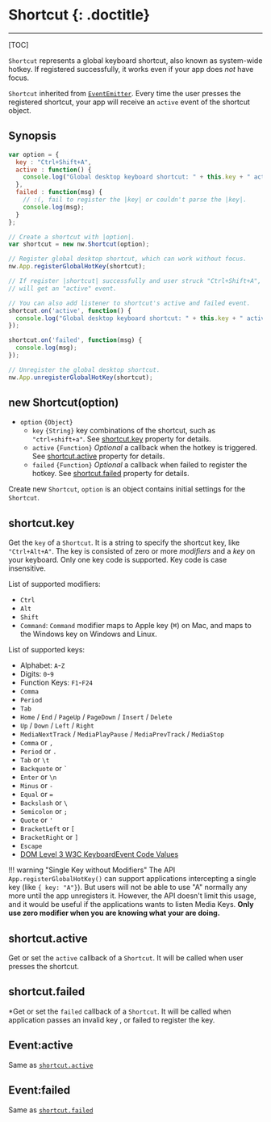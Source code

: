 # Shortcut {: .doctitle}

---

[TOC]

`Shortcut` represents a global keyboard shortcut, also known as system-wide hotkey. If registered successfully, it works even if your app does *not* have focus.

`Shortcut` inherited from [`EventEmitter`](https://nodejs.org/api/events.html#events_class_events_eventemitter). Every time the user presses the registered shortcut, your app will receive an `active` event of the shortcut object.

## Synopsis

```js
var option = {
  key : "Ctrl+Shift+A",
  active : function() {
    console.log("Global desktop keyboard shortcut: " + this.key + " active."); 
  },
  failed : function(msg) {
    // :(, fail to register the |key| or couldn't parse the |key|.
    console.log(msg);
  }
};

// Create a shortcut with |option|.
var shortcut = new nw.Shortcut(option);

// Register global desktop shortcut, which can work without focus.
nw.App.registerGlobalHotKey(shortcut);

// If register |shortcut| successfully and user struck "Ctrl+Shift+A", |shortcut|
// will get an "active" event.

// You can also add listener to shortcut's active and failed event.
shortcut.on('active', function() {
  console.log("Global desktop keyboard shortcut: " + this.key + " active."); 
});

shortcut.on('failed', function(msg) {
  console.log(msg);
});

// Unregister the global desktop shortcut.
nw.App.unregisterGlobalHotKey(shortcut);
```

## new Shortcut(option)

* `option` `{Object}`
    - `key` `{String}` key combinations of the shortcut, such as `"ctrl+shift+a"`. See [shortcut.key](#shortcutkey) property for details.
    - `active` `{Function}` _Optional_ a callback when the hotkey is triggered. See [shortcut.active](#shortcutactive) property for details.
    - `failed` `{Function}` _Optional_ a callback when failed to register the hotkey. See [shortcut.failed](#shortcutfailed) property for details.

Create new `Shortcut`, `option` is an object contains initial settings for the `Shortcut`.

## shortcut.key

Get the `key` of a `Shortcut`. It is a string to specify the shortcut key, like `"Ctrl+Alt+A"`. The key is consisted of zero or more _modifiers_ and a _key_ on your keyboard. Only one key code is supported. Key code is case insensitive.

List of supported modifiers:

* `Ctrl`
* `Alt`
* `Shift`
* `Command`: `Command` modifier maps to Apple key (<kbd>&#8984;</kbd>) on Mac, and maps to the Windows key on Windows and Linux.

List of supported keys:

* Alphabet: `A`-`Z`
* Digits: `0`-`9`
* Function Keys: `F1`-`F24`
* `Comma`
* `Period`
* `Tab`
* `Home` / `End` / `PageUp` / `PageDown` / `Insert` / `Delete`
* `Up` / `Down` / `Left` / `Right`
* `MediaNextTrack` / `MediaPlayPause` / `MediaPrevTrack` / `MediaStop`
* `Comma` or `,`
* `Period` or `.`
* `Tab` or `\t`
* `Backquote` or `` ` ``
* `Enter` or `\n`
* `Minus` or `-`
* `Equal` or `=`
* `Backslash` or `\`
* `Semicolon` or `;`
* `Quote` or `'`
* `BracketLeft` or `[`
* `BracketRight` or `]`
* `Escape`
* [DOM Level 3 W3C KeyboardEvent Code Values](http://www.w3.org/TR/DOM-Level-3-Events-code/)

!!! warning "Single Key without Modifiers"
    The API `App.registerGlobalHotKey()` can support applications intercepting a single key (like `{ key: "A"}`). But users will not be able to use "A" normally any more until the app unregisters it. However, the API doesn't limit this usage, and it would be useful if the applications wants to listen Media Keys.
    **Only use zero modifier when you are knowing what your are doing.**

## shortcut.active

Get or set the `active` callback of a `Shortcut`. It will be called when user presses the shortcut.

## shortcut.failed

*Get or set the `failed` callback of a `Shortcut`. It will be called when application passes an invalid key , or failed to register the key.

## Event:active

Same as [`shortcut.active`](#shortcutactive)

## Event:failed

Same as [`shortcut.failed`](#shortcutfailed)
